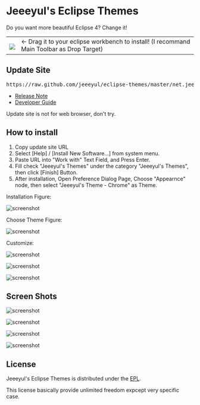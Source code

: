 # Jeeeyul's Eclipse Themes

Do you want more beautiful Eclipse 4?
Change it!

<table style="border: none;">
  <tbody>
    <tr style="border:none;">
      <td style="vertical-align: middle; padding-top: 10px; border: none;">
        <a href="http://marketplace.eclipse.org/marketplace-client-intro?mpc_install=339851" title="Drag and drop into a running Eclipse Indigo workspace to install Eclipse 4 Chrome Theme">
          <img src="http://marketplace.eclipse.org/misc/installbutton.png">
        </a>
      </td>
      <td style="vertical-align: middle; text-align: left; border: none;">
        ← Drag it to your eclipse workbench to install! (I recommand Main Toolbar as Drop Target)
      </td>
    </tr>
  </tbody>
</table>

## Update Site
<pre>https://raw.github.com/jeeeyul/eclipse-themes/master/net.jeeeyul.eclipse.themes.updatesite</pre>
* [Release Note](https://github.com/jeeeyul/eclipse-themes/wiki/Release-Note)
* [Developer Guide](https://github.com/jeeeyul/eclipse-themes/wiki/Developer-Guide)

Update site is not for web browser, don't try.

## How to install
1. Copy update site URL
2. Select [Help] / [Install New Software...] from system menu.
3. Paste URL into "Work with" Text Field, and Press Enter.
4. Fill check "Jeeeyul's Themes" under the category "Jeeeyul's Themes", then click [Finish] Button.
5. After installation, Open Preference Dialog Page, Choose "Appearnce" node, then select "Jeeeyul's Theme - Chrome" as Theme.

Installation Figure:

![screenshot](http://jeeeyul.github.com/eclipse-themes/images/how-to-1.png)

Choose Theme Figure:

![screenshot](https://raw.github.com/jeeeyul/eclipse-themes/master/net.jeeeyul.eclipse.themes.resource/choose-theme.png)

Customize:

![screenshot](https://raw.github.com/jeeeyul/eclipse-themes/master/net.jeeeyul.eclipse.themes.resource/customize-1.png)

![screenshot](https://raw.github.com/jeeeyul/eclipse-themes/master/net.jeeeyul.eclipse.themes.resource/customize-2.png)

![screenshot](https://raw.github.com/jeeeyul/eclipse-themes/master/net.jeeeyul.eclipse.themes.resource/customize-3.png)

## Screen Shots
![screenshot](https://raw.github.com/jeeeyul/eclipse-themes/master/net.jeeeyul.eclipse.themes.resource/screen-shot-3.png)

![screenshot](https://github.com/jeeeyul/eclipse-themes/raw/master/net.jeeeyul.eclipse.themes.build/web-resource/chrome-theme-1.png)

![screenshot](https://github.com/jeeeyul/eclipse-themes/raw/master/net.jeeeyul.eclipse.themes.build/web-resource/chrome-theme-2.png)

![screenshot](https://raw.github.com/jeeeyul/eclipse-themes/master/net.jeeeyul.eclipse.themes.resource/screen-shot-2.png)

## License
Jeeeyul's Eclipse Themes is distributed under the [EPL](http://www.eclipse.org/legal/epl-v10.html).

This license basically provide unlimited freedom expcept very specific case.
